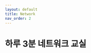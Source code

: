 ```yaml
---
layout: default
title: Network
nav_order: 2
---
```


<!-- # permalink: /docs/javascript -->

# 하루 3분 네트워크 교실
